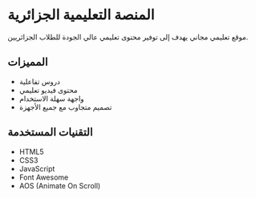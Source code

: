 # المنصة التعليمية الجزائرية

موقع تعليمي مجاني يهدف إلى توفير محتوى تعليمي عالي الجودة للطلاب الجزائريين.

## المميزات
- دروس تفاعلية
- محتوى فيديو تعليمي
- واجهة سهلة الاستخدام
- تصميم متجاوب مع جميع الأجهزة

## التقنيات المستخدمة
- HTML5
- CSS3
- JavaScript
- Font Awesome
- AOS (Animate On Scroll)
